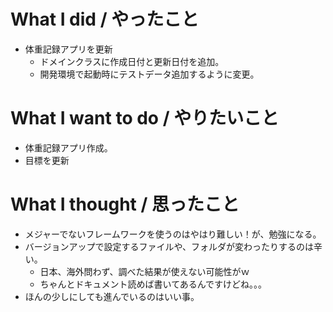 # What I did / やったこと
- 体重記録アプリを更新
  - ドメインクラスに作成日付と更新日付を追加。
  - 開発環境で起動時にテストデータ追加するように変更。

# What I want to do / やりたいこと
- 体重記録アプリ作成。
- 目標を更新

# What I thought / 思ったこと
- メジャーでないフレームワークを使うのはやはり難しい！が、勉強になる。
- バージョンアップで設定するファイルや、フォルダが変わったりするのは辛い。
  - 日本、海外問わず、調べた結果が使えない可能性がｗ
  - ちゃんとドキュメント読めば書いてあるんですけどね。。。
- ほんの少しにしても進んでいるのはいい事。
